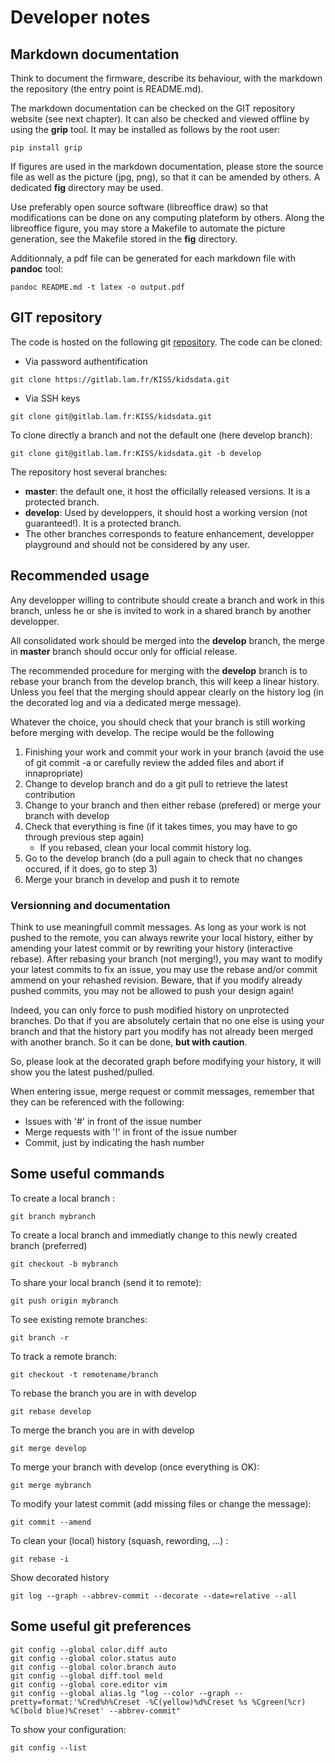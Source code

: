 # Developer notes


## Markdown documentation

Think to document the firmware, describe its behaviour, with the markdown the repository (the entry point is README.md).

The markdown documentation can be checked on the GIT repository website (see next chapter).
It can also be checked and viewed offline by using the **grip** tool.
It may be installed as follows by the root user:

```
pip install grip
```

If figures are used in the markdown documentation, please store the source file as well as the picture (jpg, png), so that it can be amended by others.
A dedicated **fig** directory may be used.

Use preferably open source software (libreoffice draw) so that modifications can be done on any computing plateform by others.
Along the libreoffice figure, you may store a Makefile to automate the picture generation, see the Makefile stored in the **fig** directory.

Additionnaly, a pdf file can be generated for each markdown file with **pandoc** tool:

```
pandoc README.md -t latex -o output.pdf
```

## GIT repository

The code is hosted on the following git [repository](https://gitlab.lam.fr/KISS/kidsdata). 
The code can be cloned:
- Via password authentification

```
git clone https://gitlab.lam.fr/KISS/kidsdata.git
```

- Via SSH keys

```
git clone git@gitlab.lam.fr:KISS/kidsdata.git
```

To clone directly a branch and not the default one (here develop branch):

```
git clone git@gitlab.lam.fr:KISS/kidsdata.git -b develop
```

The repository host several branches:
- **master**: the default one, it host the officilally released versions. It is a protected branch.
- **develop**: Used by developpers, it should host a working version (not guaranteed!). It is a protected branch.
- The other branches corresponds to feature enhancement, developper playground and should not be considered by any user.


## Recommended usage

Any developper willing to contribute should create a branch and work in this branch, unless he or she is invited to work in a shared branch by another developper.

All consolidated work should be merged into the **develop** branch, the merge in **master** branch should occur only for official release.

The recommended procedure for merging with the **develop** branch is to rebase your branch from the develop branch, this will keep a linear history.
Unless you feel that the merging should appear clearly on the history log (in the decorated log and via a dedicated merge message).

Whatever the choice, you should check that your branch is still working before merging with develop.
The recipe would be the following
1. Finishing your work and commit your work in your branch (avoid the use of git commit -a or carefully review the added files and abort if innapropriate)
2. Change to develop branch and do a git pull to retrieve the latest contribution
3. Change to your branch and then either rebase (prefered) or merge your branch with develop
4. Check that everything is fine (if it takes times, you may have to go through previous step again)
	- If you rebased, clean your local commit history log.
5. Go to the develop branch (do a pull again to check that no changes occured, if it does, go to step 3)
6. Merge your branch in develop and push it to remote



### Versionning and documentation

Think to use  meaningfull commit messages. As long as your work is not pushed to the remote, you can always rewrite your local history, either by amending your latest commit or by rewriting your history (interactive rebase).
After rebasing your branch  (not merging!), you may want to modify your latest commits to fix an issue, you may use the rebase  and/or commit ammend on your rehashed revision.
Beware, that if you modify already pushed commits, you may not be allowed to push your design again!

Indeed, you can only force to push modified history on unprotected branches. Do that if you are absolutely certain that no one else is using your branch and that the history part you modify has not already been merged with another branch.
So it can be done, **but with caution**.

So, please look at the decorated graph before modifying your history, it will show you the latest pushed/pulled.

When entering issue, merge request or commit messages, remember that they can be referenced with the following:
- Issues with '#' in front of the issue number
- Merge requests with '!' in front of the issue number
- Commit, just by indicating the hash number



## Some useful commands

To create a local branch :

```
git branch mybranch
```

To create a local branch and immediatly change to this newly created branch (preferred)

```
git checkout -b mybranch
```

To share your local branch (send it to remote):

```
git push origin mybranch
```

To see existing remote branches:

```
git branch -r
```

To track a remote branch:

```
git checkout -t remotename/branch
```

To rebase the branch you are in with develop
```
git rebase develop
```

To merge the branch you are in with develop
```
git merge develop
```

To merge your branch with develop (once everything is OK):
```
git merge mybranch
```

To modify your latest commit (add missing files or change the message):
```
git commit --amend
```

To clean your (local) history (squash, rewording, ...) :
```
git rebase -i
```

Show decorated history
```
git log --graph --abbrev-commit --decorate --date=relative --all
```


## Some useful git preferences

```
git config --global color.diff auto
git config --global color.status auto
git config --global color.branch auto
git config --global diff.tool meld
git config --global core.editor vim
git config --global alias.lg "log --color --graph --pretty=format:'%Cred%h%Creset -%C(yellow)%d%Creset %s %Cgreen(%cr) %C(bold blue)%Creset' --abbrev-commit"
```

To show your configuration:

```
git config --list
```

